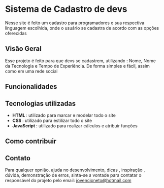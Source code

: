 # Sistema de Cadastro de devs
Nesse site é feito um cadastro para programadores e sua respectiva linguagem escolhida, onde o usuário se cadastra de acordo com as opções oferecidas
## Visão Geral
Esse projeto é feito para que devs se cadastrem, utilizando : Nome, Nome da Tecnologia e Tempo de Experiência. De forma simples e fácil, assim como em uma rede social
## Funcionalidades

## Tecnologias utilizadas
- <strong> HTML </strong>: utilizado para marcar e modelar todo o site
- <strong> CSS </strong>: utilizado para estilizar todo o site
- <strong> JavaScript </strong>: utilizado para realizar cálculos e atribuir funções
## Como contribuir

## Contato
Para qualquer opnião, ajuda no desenvolvimento, dicas , inspiração , dúvida, demonstração de erros, sinta-se a vontade para contatar o responsável do projeto pelo email: jovencioneto@hotmail.com
